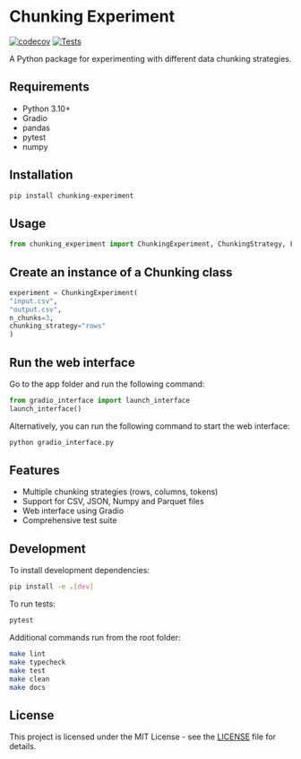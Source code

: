 # Chunking Experiment

[![codecov](https://codecov.io/gh/JohnnyTeutonic/chunking_experiment/branch/main/graph/badge.svg?token=00000000-0000-0000-0000-000000000000)](https://codecov.io/gh/JohnnyTeutonic/chunking_experiment)
[![Tests](https://github.com/JohnnyTeutonic/ChunkingForPandas/actions/workflows/test.yml/badge.svg)](https://github.com/JohnnyTeutonic/ChunkingForPandas/actions/workflows/test.yml)

A Python package for experimenting with different data chunking strategies.

## Requirements

- Python 3.10+
- Gradio
- pandas
- pytest
- numpy

## Installation

```bash
pip install chunking-experiment
```

## Usage

```python
from chunking_experiment import ChunkingExperiment, ChunkingStrategy, FileFormat
```

## Create an instance of a Chunking class

```python
experiment = ChunkingExperiment(
"input.csv",
"output.csv",
n_chunks=3,
chunking_strategy="rows"
)
```

## Run the web interface

Go to the app folder and run the following command:

```python
from gradio_interface import launch_interface
launch_interface()
```

Alternatively, you can run the following command to start the web interface:

```bash
python gradio_interface.py
```

## Features

- Multiple chunking strategies (rows, columns, tokens)
- Support for CSV, JSON, Numpy and Parquet files
- Web interface using Gradio
- Comprehensive test suite

## Development

To install development dependencies:

```bash
pip install -e .[dev]
```

To run tests:

```bash
pytest
```

Additional commands run from the root folder:

```bash
make lint
make typecheck
make test
make clean
make docs
```

## License

This project is licensed under the MIT License - see the [LICENSE](LICENSE) file for details.

